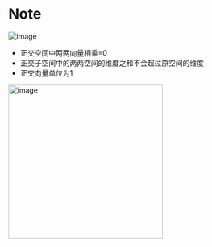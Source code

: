 # Note

![image](https://github.com/wscstrive/MATH/assets/101634608/bc2363a0-93e0-47ec-a9be-c719da5c7ae3)

- 正交空间中两两向量相乘=0
- 正交子空间中的两两空间的维度之和不会超过原空间的维度
- 正交向量单位为1

<img width="306" alt="image" src="https://github.com/wscstrive/MATH/assets/101634608/7c47f341-1cab-47d1-9647-541162fbfcc5">
